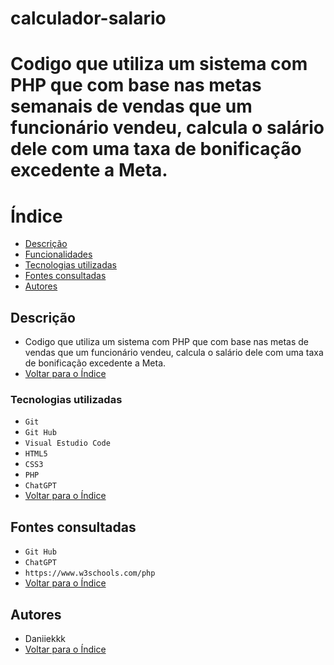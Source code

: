 # calculador-salario
Codigo que utiliza um sistema com PHP que com base nas metas semanais de vendas que um funcionário vendeu, calcula o salário dele com uma taxa de bonificação excedente a Meta.
=======

# Índice
* [Descrição](#descri%C3%A7%C3%A3o)
* [Funcionalidades](#funcionalidade)
* [Tecnologias utilizadas](#tecnologias-utilizadas)
* [Fontes consultadas](#fontes-consultadas)
* [Autores](#autores)
 
 ## Descrição
* Codigo que utiliza um sistema com PHP que com base nas metas de vendas que um funcionário vendeu, calcula o salário dele com uma taxa de bonificação excedente a Meta.
* [Voltar para o Índice](#%C3%ADndice)


### Tecnologias utilizadas
* `Git`
* `Git Hub`
* `Visual Estudio Code`
* `HTML5`
* `CSS3`
* `PHP`
* `ChatGPT`
* [Voltar para o Índice](#%C3%ADndice)

 
## Fontes consultadas
* `Git Hub`
* `ChatGPT`
* `https://www.w3schools.com/php`
* [Voltar para o Índice](#%C3%ADndice)

 
## Autores
* Daniiekkk
* [Voltar para o Índice](#%C3%ADndice)
